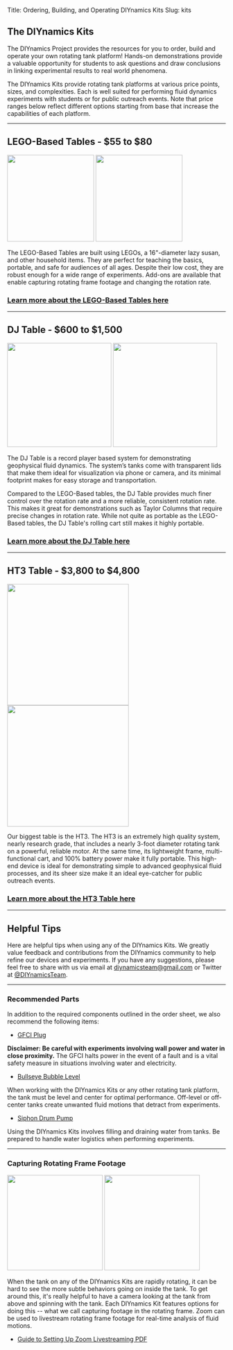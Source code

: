 Title: Ordering, Building, and Operating DIYnamics Kits
Slug: kits

## The DIYnamics Kits

The DIYnamics Project provides the resources for you to order, build and operate your own rotating tank platform! Hands-on demonstrations provide a valuable opportunity for students to ask questions and draw conclusions in linking experimental results to real world phenomena.

The DIYnamics Kits provide rotating tank platforms at various price points, sizes, and complexities. Each is well suited for performing fluid dynamics experiments with students or for public outreach events. Note that price ranges below reflect different options starting from base that increase the capabilities of each platform.

---

## LEGO-Based Tables - $55 to $80

<p float="left">
  <img src="{static}../images/kits/lego/technics_table.png" height="200" />
  <img src="{static}../images/kits/lego/technics_table.gif" height="200" /> 
</p>

The LEGO-Based Tables are built using LEGOs, a 16"-diameter lazy susan, and other household items. They are perfect for teaching the basics, portable, and safe for audiences of all ages. Despite their low cost, they are robust enough for a wide range of experiments. Add-ons are available that enable capturing rotating frame footage and changing the rotation rate.

### [Learn more about the LEGO-Based Tables here](/pages/lego.html)

---

## DJ Table - $600 to $1,500

<p float="left">
  <img src="{static}../images/kits/dj/dj_table.png" height="240" />
  <img src="{static}../images/kits/dj/dj_table.gif" height="240" /> 
</p>

The DJ Table is a record player based system for demonstrating geophysical fluid dynamics. The system’s tanks come with transparent lids that make them ideal for visualization via phone or camera, and its minimal footprint makes for easy storage and transportation.

Compared to the LEGO-Based tables, the DJ Table provides much finer control over the rotation rate and a more reliable, consistent rotation rate. This makes it great for demonstrations such as Taylor Columns that require precise changes in rotation rate. While not quite as portable as the LEGO-Based tables, the DJ Table's rolling cart still makes it highly portable.

### [Learn more about the DJ Table here](/pages/dj.html)

---

## HT3 Table - $3,800 to $4,800

<p float="left">
  <img src="{static}../images/kits/ht3/ht3_table.png" height="280" />
  <img src="{static}../images/kits/ht3/ht3_table.gif" height="280" /> 
</p>

Our biggest table is the HT3. The HT3 is an extremely high quality system, nearly research grade, that includes a nearly 3-foot diameter rotating tank on a powerful, reliable motor. At the same time, its lightweight frame, multi-functional cart, and 100% battery power make it fully portable. This high-end device is ideal for demonstrating simple to advanced geophysical fluid processes, and its sheer size make it an ideal eye-catcher for public outreach events.

### [Learn more about the HT3 Table here](/pages/ht3.html)

---

## Helpful Tips

Here are helpful tips when using any of the DIYnamics Kits. We greatly value feedback and contributions from the DIYnamics community to help refine our devices and experiments. If you have any suggestions, please feel free to share with us via email at [diynamicsteam@gmail.com](mailto:diynamicsteam@gmail.com) or Twitter at [@DIYnamicsTeam](https://twitter.com/diynamicsteam).

---

### Recommended Parts

In addition to the required components outlined in the order sheet, we also recommend the following items:

- [GFCI Plug](https://www.amazon.com/dp/B000XVG72G/ref=cm_sw_em_r_mt_dp_aqZtFbF8WHY6S)

**Disclaimer: Be careful with experiments involving wall power and water in close proximity.** The GFCI halts power in the event of a fault and is a vital safety measure in situations involving water and electricity.

- [Bullseye Bubble Level](https://www.mcmaster.com/2147A11/)

When working with the DIYnamics Kits or any other rotating tank platform, the tank must be level and center for optimal performance. Off-level or off-center tanks create unwanted fluid motions that detract from experiments. 

- [Siphon Drum Pump](https://www.mcmaster.com/9894K44/)

Using the DIYnamics Kits involves filling and draining water from tanks. Be prepared to handle water logistics when performing experiments.

---

### Capturing Rotating Frame Footage

<p float="left">
  <img src="{static}../images/kits/rotating_frame.png" height="220" />
  <img src="{static}../images/kits/rotating_frame.gif" height="220" /> 
</p>

When the tank on any of the DIYnamics Kits are rapidly rotating, it can be hard to see the more subtle behaviors going on inside the tank. To get around this, it's really helpful to have a camera looking at the tank from above and spinning with the tank. Each DIYnamics Kit features options for doing this -- what we call capturing footage in the rotating frame. Zoom can be used to livestream rotating frame footage for real-time analysis of fluid motions.

- [Guide to Setting Up Zoom Livestreaming PDF]({static}../pdfs/technics/Zoom_Livestreaming_Guide.pdf)
